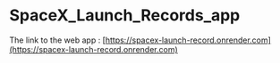 # SpaceX_Launch_Records_app

The link to the web app :
[https://spacex-launch-record.onrender.com](https://spacex-launch-record.onrender.com)